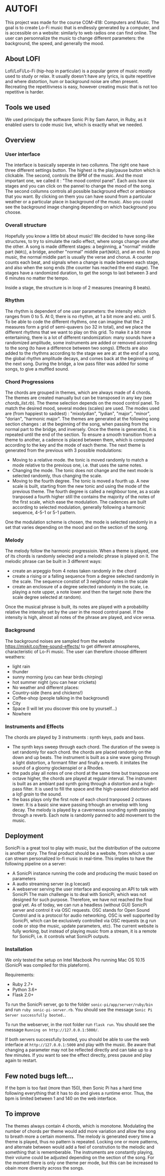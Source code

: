 # AUTOFI
This project was made for the course COM-418: Computers and Music. The goal is to create Lo-Fi music that is endlessly generated by a computer, and is accessible on a website: similarly to web radios one can find online. The user can personnalize the music to change different parameters: the background, the speed, and generally the mood.

## About LOFI
Lofi/LoFi/Lo-Fi (hip-hop in particular) is a popular genre of music mostly used to study or relax. It usually doesn't have any lyrics, is quite repetitive and where distortion, hum or background noise are often present. Recreating the repetitivness is easy, however creating music that is not too repetitive is harder.

## Tools we used
We used principaly the software Sonic Pi by Sam Aaron, in Ruby, as it enabled users to code music live, which is exactly what we needed.

## Overview

### User interface

The interface is basically seperate in two collumns. The right one have three different settings button. The highest is the play/pause button which is clickable. The second, controls the BPM of the music. And the most important one, we called it : "The mood control panel". Each axis have six stages and you can click on the pannel to change the mood of the song.
The second collumns controls all possible background effect or ambiance that you want. By clicking on them you can have sound from a particular weather or a particular place in background of the music. Also you could see the background image changing depending on which background you choose.

### Overall structure

Hopefully you know a little bit about music!
We decided to have song-like structures, to try to simulate the radio effect, where songs change one after the other. A song is made different stages: a beginning, a "normal" middle part (`NOR1`), a bridge, another "normal" middle part(`NOR2`), and an end. In pop music, the normal middle part is usually the verse and chorus. A counter counts each beat, and signals when a change is made between each stage, and also when the song ends (the counter has reached the end stage). The stages have a randomized duration, to get the songs to last between 3 and 6 minutes no matter the tempo.

Inside a stage, the structure is in loop of 2 measures (meaning 8 beats).

### Rhythm

The rhythm is dependent of one user parameters: the intensity which ranges from 0 to 5. At 0, there is no rhythm, at 1 a bit more and etc. until 5. To be able to code the different rhythms, one can imagine that the 2 measures form a grid of semi-quavers (so 32 in total), and we place the different rhythms that we want to play on this grid. To make it a bit more entertaining, there is a lot of different randomization: many sounds have a randomized amplitude, some instruments are added or removed according to the song (to have a difference between two songs). 
Effects are also added to the rhythms according to the stage we are at: at the end of a song, the global rhythm amplitude decays, and comes back at the beginning of the next song. During the bridge, a low pass filter was added for some songs, to give a muffled sound. 

### Chord Progressions

The chords are grouped in themes, which are always made of 4 chords. The themes are created manually but can be transposed in any key (see <em>chords_list.rb</em>). The theme selection depends on the mood control panel. To match the desired mood, several modes (scales) are used. The modes used are (from happiest to saddest) : "mixolydian", "lydian", "major", "minor", "dorian", "harmonic major". The themes are generated at the following song section changes : at the beginning of the song, when passing from the normal part to the bridge, and inversely. Once the theme is generated, it is repeated until the end of the section. To ensure a smooth transition from a theme to another, a cadence is placed between them, which is computed according to the key and the mode of each theme. 
The next theme is generated from the previous with 3 possible modulations:
- Moving to a relative mode. the tonic is moved randomly to match a mode relative to the previous one, i.e. that uses the same notes.
- Changing the mode. The tonic does not change and the next mode is selected randomly, thus changing the scale.
- Moving to the fourth degree. The tonic is moved a fourth up. A new scale is built, starting from the new tonic and using the mode of the previous theme. The fourth degree is called a neighbour tone, as a scale tranposed a fourth higher still the contains the majority of the notes of the first scale, which ease the modulation.
The cadences are built according to selected modulation, generally following a harmonic sequence, 4-5-1 or 5-1 pattern.

One the modulation scheme is chosen, the mode is selected randomly in a set that varies depending on the mood and on the section of the song.

### Melody

The melody follow the harmonic progressioin. When a theme is played, one of its chords is randomly selected and a melodic phrase is played on it. The melodic phrase can be built in 3 different ways:
- create an arpeggio from 4 notes taken randomly in the chord
- create a rising or a falling sequence from a degree selected randomly in the scale. The sequence constist of 3 neighbour notes in the scale
- create an enclosure of a degree selected randomly in the scale, i.e. playing a note upper, a note lower and then the target note (here the scale degree selected at random).

Once the musical phrase is built, its notes are played with a probability relative the intensity set by the user in the mood control panel. If the intensity is high, almost all notes of the phrase are played, and vice versa.

### Background

The background noises are sampled from the website https://mixkit.co/free-sound-effects/ to get different atmospheres, characteristic of Lo-Fi music. The user can therefore choose different weathers:
- light rain
- thunder
- sunny morning (you can hear birds chirping)
- hot summer night (you can hear crickets)
- No weather
and different places: 
- Country-side (hens and chickens!)
- Coffee-shop (people talking in the background)
- City
- Space (I will let you discover this one by yourself...)
- Nowhere 

### Instruments and Effects 

The chords are played by 3 instruments : synth keys, pads and bass.
- The synth keys sweep through each chord. The duration of the sweep is set randomly for each chord. the chords are placed randomly on the down and up beats. The instrument is built as a sine wave going through a light distortion, a formant filter and finally a reverb. it imitates the sound of a gloomy glockenspiel or a Rhodes.
- the pads play all notes of one chord at the same time but transpose one octave higher, the chords are played at regular interval. The instrument is built as an ambiant pad synth going through a distortion and a high-pass filter. It is used to fill the space and the high-passed distortion add a <em>lofi grain</em> to the sound.
- the bass plays only the first note of each chord tranposed 2 octaves lower. It is a basic sine wave passing trhough an envelop with long decay.
The melody is played by a caverneous sounding synth passing through a reverb. Each note is randomly panned to add movement to the music.

## Deployment

SonicPi is a great tool to play with music, but the distribution of the outcome is another story. The final product should be a website, from which a user can stream personalized lo-fi music in real-time. This implies to have the following pipeline on a server:
- A SonicPi instance running the code and producing the music based on parameters
- A audio streaming server (e.g Icecast)
- A webserver serving the user interface and exposing an API to talk with SonicPi
The main challenge is to deal with SonicPi, which was not designed for such purpose. Therefore, we have not reached the final goal yet. As of today, we can run a headless (without GUI) SonicPi server and control it via OSC requests. OSC stands for Open Sound Control and is a protocol for audio networking. OSC is well supported by SonicPi, which can be exclusively controlled via OSC requests (e.g run code or stop the music, update parameters, etc). The current website is fully working, but instead of playing music from a stream, it is a remote for SonicPi, i.e. it controls what SonicPi outputs.

### Installation

We only tested the setup on Intel Macbook Pro running Mac OS 10.15 (SonicPi was compiled for this plateform).

Requirements:
- Ruby 2.7+
- Python 3.6+
- Flask 2.0+

To run the SonicPi server, go to the folder `sonic-pi/app/server/ruby/bin` and run `ruby sonic-pi-server.rb`. You should see the message `Sonic Pi Server successfully booted.`.

To run the webserver, in the root folder run `flask run`. You should see the message `Running on http://127.0.0.1:5000/`.

If both servers successfully booted, you should be able to use the web interface at `http://127.0.0.1:5000` and play with the music. Be aware that changing a parameter may not be reflected directly and can take up to a few minutes. If you want to see the effect directly, press pause and play again to restart.

## Few noted bugs left...

If the bpm is too fast (more than 150), then Sonic Pi has a hard time following everything that it has to do and gives a runtime error. Thus, the bpm is limited between 1 and 140 on the web interface.

## To improve
The themes always contain 4 chords, which is monotone. Modulating the number of chords per theme would add more variation and allow the song to breath more a certain moments. The melody is generated every time a theme is played, thus no pattern is repeated. Locking one or more patterns, and alternate between would add a feel of constrution to the melodic and something that is rememberable. The instruments are constantly playing, their volume could be adjusted depending on the section of the song. For the moment there is only one theme per mode, but this can be increased to obain more diversity across the songs.
